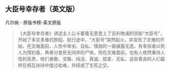 ## 大臣号幸存者（英文版）

凡尔纳  -  原版书榜-英文原版

> 《大臣号幸存者》讲述主人公卡翟隆无意登上了去利物浦的货船“大臣号”，开始了多灾多难的旅程。航行途中，“大臣号”突然起火，并宣告了灾难的开始。在灾难面前，人性中卑劣、自私、懦弱的一面展露无遗，有幸存者以死人为饵钓鱼，再者分食死去同伴的尸体。但在灾难面前，也有人依然秉持人性的高贵，他们勇敢、坚毅、纯洁、真诚、慈爱、无私，这些善良的人们最终在相互扶持中度过劫难，并结成了生死之交。
